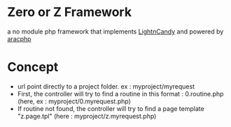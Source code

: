 # Zero or Z Framework

a no module php framework that implements [LightnCandy](https://github.com/zordius/lightncandy) and powered by [aracphp](https://github.com/flavi1/aracphp)

# Concept

* url point directly to a project folder. ex : myproject/myrequest
* First, the controller will try to find a routine in this format : 0.routine.php (here, ex : myproject/0.myrequest.php)
* If routine not found, the controller will try to find a page template "z.page.tpl" (here : myproject/z.myrequest.php)
